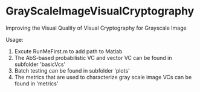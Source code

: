 # GrayScaleImageVisualCryptography
Improving the Visual Quality of Visual Cryptography for Grayscale Image

Usage:
1. Excute RunMeFirst.m to add path to Matlab
2. The AbS-based probabilistic VC and vector VC can be found in subfolder 'basicVcs'
3. Batch testing can be found in subfolder 'plots'
4. The metrics that are used to characterize gray scale image VCs can be found in 'metrics'
